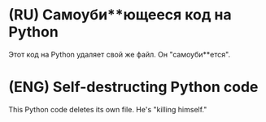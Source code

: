 # (RU) Самоуби**ющееся код на Python
Этот код на Python удаляет свой же файл. Он "самоуби**ется".
# (ENG) Self-destructing Python code
This Python code deletes its own file. He's "killing himself."
